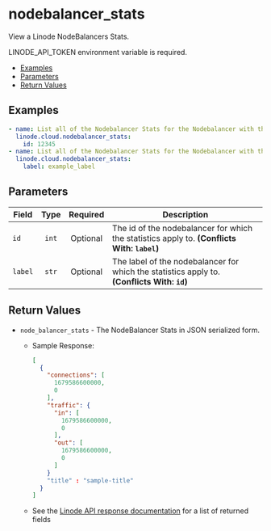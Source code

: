 # nodebalancer_stats

View a Linode NodeBalancers Stats.

LINODE_API_TOKEN environment variable is required.

- [Examples](#examples)
- [Parameters](#parameters)
- [Return Values](#return-values)

## Examples

```yaml
- name: List all of the Nodebalancer Stats for the Nodebalancer with the given id
  linode.cloud.nodebalancer_stats:
    id: 12345
- name: List all of the Nodebalancer Stats for the Nodebalancer with the given label
  linode.cloud.nodebalancer_stats:
    label: example_label
```


## Parameters

| Field     | Type | Required | Description                                                                  |
|-----------|------|----------|------------------------------------------------------------------------------|
| `id` | <center>`int`</center> | <center>Optional</center> | The id of the nodebalancer for which the statistics apply to.  **(Conflicts With: `label`)** |
| `label` | <center>`str`</center> | <center>Optional</center> | The label of the nodebalancer for which the statistics apply to.  **(Conflicts With: `id`)** |

## Return Values

- `node_balancer_stats` - The NodeBalancer Stats in JSON serialized form.

    - Sample Response:
        ```json
        [
          {
            "connections": [
              1679586600000,
              0
            ],
            "traffic": {
              "in": [
                1679586600000,
                0
              ],
              "out": [
                1679586600000,
                0
              ]
            }
            "title" : "sample-title"
          }
        ]
        ```
    - See the [Linode API response documentation](https://www.linode.com/docs/api/nodebalancers/#nodebalancer-statistics-view__responses) for a list of returned fields


